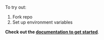 To try out:
1. Fork repo
2. Set up environment variables


**Check out the [documentation to get started](https://documentation.red-gate.com/fd/quickstart-flyway-autopilot-215154689.html)**.
